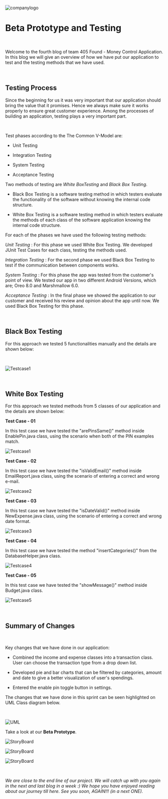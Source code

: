 ![companylogo]({{site.baseurl}}/images/405logo.png)
   
# Beta Prototype and Testing

<br>

<p class="justify">

Welcome to the fourth blog of team 405 Found - Money Control Application. In this blog we will give an overview of how we have put our application to test and the testing methods that we have used.

</p>

<br>

## Testing Process

<p class="justify">

Since the beginning for us it was very important that our application should bring the value that it promises. Hence we always make sure it works properly to ensure great customer experience. Among the processes of building an application, testing plays a very important part.

</p>

<br>

<p class="justify">

Test phases according to the The Common V-Model are:

</p>

- Unit Testing

- Integration Testing

- System Testing

- Acceptance Testing



Two methods of testing are *White BoxTesting* and *Black Box Testing*.



- Black Box Testing is a software testing method in which testers evaluate the functionality of the software without knowing the internal code structure.

- White Box Testing is a software testing method in which testers evaluate the methods of each class of the software application knowing the internal code structure.

For each of the phases we have used the following testing methods:

*Unit Testing* : For this phase we used White Box Testing. We developed JUnit Test Cases for each class, testing the methods used. 

*Integration Testing* : For the second phase we used Black Box Testing to test if the communication between components works.

*System Testing* : For this phase the app was tested from the customer's point of view. We tested our app in two different Android Versions, which are; Oreo 8.0 and Marshmallow 6.0.

*Acceptance Testing* : In the final phase we showed the application to our customer and received his review and opinion about the app until now. We used Black Box Testing for this phase.



<br>



## Black Box Testing

<p class="justify">

For this approach we tested 5 functionalities manually and the details are shown below:

</p>

<br>

![Testcase1]({{site.baseurl}}/images/Black_Box_Testing.png)


<br>




## White Box Testing


<p class="justify">

For this approach we tested methods from 5 classes of our application and the details are shown below:

</p>

**Test Case - 01**


<p class="justify">

In this test case we have tested the "arePinsSame()" method inside EnablePin.java class, using the scenario when both of the PIN examples match.

</p>

![Testcase1]({{site.baseurl}}/images/JunitTestEnablePin1.JPG)


**Test Case - 02**

<p class="justify">
   
In this test case we have tested the "isValidEmail()" method inside EmailReport.java class, using the scenario of entering a correct and wrong e-mail.

</p>

![Testcase2]({{site.baseurl}}/images/JunitTestEmailReport1.JPG)


**Test Case - 03**

<p class="justify">

In this test case we have tested the "isDateValid()" method inside NewExpense.java class, using the scenario of entering a correct and wrong date format.

</p>

![Testcase3]({{site.baseurl}}/images/JunitTestDateFormat1.JPG)


**Test Case - 04**


<p class="justify">

In this test case we have tested the method "insertCategories()" from the DatabaseHelper.java class.

</p>

![Testcase4]({{site.baseurl}}/images/JunitTestDatabaseHelp1.JPG)


**Test Case - 05**

<p class="justify">
   
In this test case we have tested the "showMessage()" method inside Budget.java class.

</p>

![Testcase5]({{site.baseurl}}/images/JunitTestBudgetShowMessage1.JPG)


<br>


## Summary of Changes

<br>



Key changes that we have done in our application:

- Combined the income and expense classes into a transaction class. User can choose the transaction type from a drop down list.

- Developed pie and bar charts that can be filtered by categories, amount and date to give a better visualization of user's spendings.

- Entered the enable pin toggle button in settings.


The changes that we have done in this sprint can be seen highlighted on UML Class diagram below.



<br>

![UML]({{site.baseurl}}/images/UML_BetaPrototype.png)

Take a look at our **Beta Prototype**.

![StoryBoard]({{site.baseurl}}/images/StoryBoard44.jpg)


![StoryBoard]({{site.baseurl}}/images/StoryBoard55.jpg)


![StoryBoard]({{site.baseurl}}/images/StoryBoard66.JPG)


<br>



*We are close to the end line of our project. We will catch up with you again in the next and last blog in a week :) 
We hope you have enjoyed reading about our journey till here. See you soon, AGAIN!!! (in a next ONE).*
 

 

